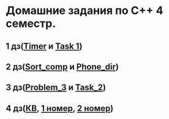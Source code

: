 # Домашние задания по C++ 4 семестр.
## 1 дз([Timer](https://github.com/Alexey-Safronov/infa_2022_safronov/blob/main/Timer.cpp) и [Task 1](https://github.com/Alexey-Safronov/infa_2022_safronov/blob/main/Task%201.md))
## 2 дз([Sort_comp](https://github.com/Alexey-Safronov/infa_2022_safronov/blob/main/Sorts_comp.cpp) и [Phone_dir](https://github.com/Alexey-Safronov/infa_2022_safronov/blob/main/Phone_dir.cpp))
## 3 дз([Problem_3](https://github.com/Alexey-Safronov/infa_2022_safronov/blob/main/Problem_3.cpp) и [Task_2](https://github.com/Alexey-Safronov/infa_2022_safronov/blob/main/Task_2.md))
## 4 дз([КВ](https://github.com/Alexey-Safronov/infa_2022_safronov/blob/main/Task_4.md), [1 номер](https://github.com/Alexey-Safronov/infa_2022_safronov/blob/main/json.cpp), [2 номер](https://github.com/Alexey-Safronov/infa_2022_safronov/blob/main/reg.cpp))
